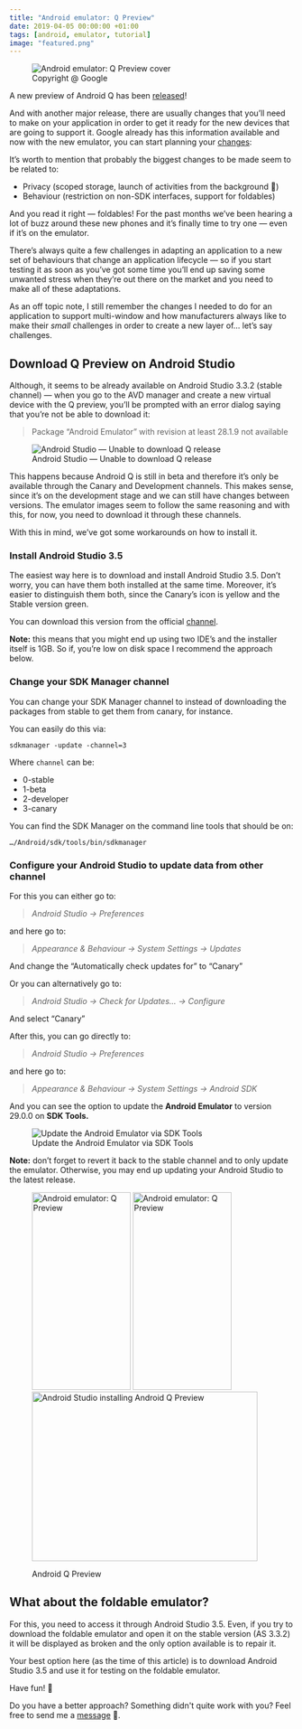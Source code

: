 ```yaml
---
title: "Android emulator: Q Preview"
date: 2019-04-05 00:00:00 +01:00
tags: [android, emulator, tutorial]
image: "featured.png"
---
```


<figure>
<img src="/android-emulator-q-preview/featured.jpeg" alt="Android emulator: Q Preview cover">
<figcaption>Copyright @ Google</figcaption>
</figure>

A new preview of Android Q has been [released](https://android-developers.googleblog.com/2019/04/android-q-beta-2-update.html)!

And with another major release, there are usually changes that you’ll need to make on your application in order to get it ready for the new devices that are going to support it. Google already has this information available and now with the new emulator, you can start planning your [changes](https://developer.android.com/preview):

It’s worth to mention that probably the biggest changes to be made seem to be related to:

* Privacy (scoped storage, launch of activities from the background 🙌)
* Behaviour (restriction on non-SDK interfaces, support for foldables)

And you read it right — foldables! For the past months we’ve been hearing a lot of buzz around these new phones and it’s finally time to try one — even if it’s on the emulator.

There’s always quite a few challenges in adapting an application to a new set of behaviours that change an application lifecycle — so if you start testing it as soon as you’ve got some time you’ll end up saving some unwanted stress when they’re out there on the market and you need to make all of these adaptations.

As an off topic note, I still remember the changes I needed to do for an application to support multi-window and how manufacturers always like to make their *small* challenges in order to create a new layer of… let’s say challenges.

## Download Q Preview on Android Studio

Although, it seems to be already available on Android Studio 3.3.2 (stable channel) — when you go to the AVD manager and create a new virtual device with the Q preview, you’ll be prompted with an error dialog saying that you’re not be able to download it:
> Package “Android Emulator” with revision at least 28.1.9 not available

<figure>
<img src="https://cdn-images-1.medium.com/max/3442/1*Yf22s8HDZ3UzH7Al7h7zFg.png" alt="Android Studio — Unable to download Q release">
<figcaption>Android Studio — Unable to download Q release</figcaption>
</figure>

This happens because Android Q is still in beta and therefore it’s only be available through the Canary and Development channels. This makes sense, since it’s on the development stage and we can still have changes between versions. The emulator images seem to follow the same reasoning and with this, for now, you need to download it through these channels.

With this in mind, we’ve got some workarounds on how to install it.

### Install Android Studio 3.5

The easiest way here is to download and install Android Studio 3.5. Don’t worry, you can have them both installed at the same time. Moreover, it’s easier to distinguish them both, since the Canary’s icon is yellow and the Stable version green.

You can download this version from the official [channel](https://developer.android.com/studio/preview).

<b>Note:</b> this means that you might end up using two IDE’s and the installer itself is 1GB. So if, you’re low on disk space I recommend the approach below.

### Change your SDK Manager channel

You can change your SDK Manager channel to instead of downloading the packages from stable to get them from canary, for instance.

You can easily do this via:
```shell
sdkmanager -update -channel=3
```

Where `channel` can be:

* 0-stable
* 1-beta
* 2-developer
* 3-canary

You can find the SDK Manager on the command line tools that should be on:
```shell
…/Android/sdk/tools/bin/sdkmanager
```

### Configure your Android Studio to update data from other channel

For this you can either go to:

> *Android Studio → Preferences*

and here go to:

> *Appearance & Behaviour → System Settings → Updates*

And change the “Automatically check updates for” to “Canary”

Or you can alternatively go to:

> *Android Studio → Check for Updates… → Configure*

And select “Canary”

After this, you can go directly to:

> *Android Studio → Preferences*

and here go to:

> *Appearance & Behaviour → System Settings → Android SDK*

And you can see the option to update the <b>Android Emulator</b> to version 29.0.0 on <b>SDK Tools.</b>

<figure>
<img src="https://cdn-images-1.medium.com/max/2020/1*i_d-hTK3FSCg2P86PN0-sw.png" alt="Update the Android Emulator via SDK Tools">
<figcaption>Update the Android Emulator via SDK Tools</figcaption>
</figure>


<b>Note:</b> don’t forget to revert it back to the stable channel and to only update the emulator. Otherwise, you may end up updating your Android Studio to the latest release.

<figure>
	<p float="left">
		<img src="https://cdn-images-1.medium.com/max/2660/1*_kiRW6DRFrvvL5YnngIFEg.png" alt="Android emulator: Q Preview" style="width:175px;height:350px;">
		<img src="https://cdn-images-1.medium.com/max/2660/1*BlJqQ6Kdv7KVttgdVhCy0w.png" alt="Android emulator: Q Preview" style="width:175px;height:350px;">
		<img src="https://cdn-images-1.medium.com/max/3648/1*MES5Gc2N3ZljlHSj8tLjjg.png" alt="Android Studio installing Android Q Preview" style="width:400px;height:300px;">
	</p>
	<figcaption>Android Q Preview</figcaption>
</figure>

## What about the foldable emulator?

For this, you need to access it through Android Studio 3.5. Even, if you try to download the foldable emulator and open it on the stable version (AS 3.3.2) it will be displayed as broken and the only option available is to repair it.

Your best option here (as the time of this article) is to download Android Studio 3.5 and use it for testing on the foldable emulator.

Have fun! 🚀


Do you have a better approach? Something didn't quite work with you? Feel free to send me a [message](https://twitter.com/cafonsomota) 🙂.
